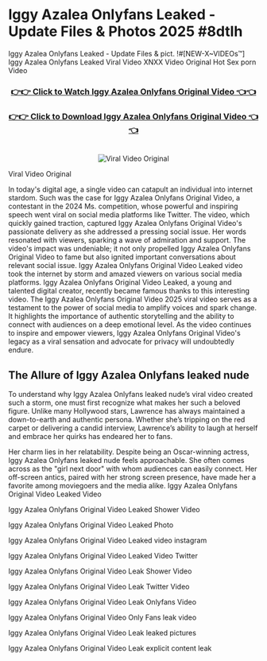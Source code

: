 # Iggy Azalea Onlyfans Leaked - Update Files & Photos 2025 #8dtlh

Iggy Azalea Onlyfans Leaked - Update Files & pict. !#[NEW-X~VIDEOs™] Iggy Azalea Onlyfans Leaked Viral Video XNXX Video Original Hot Sex porn Video
<br>
<div align="center">
<h3><a href="https://links2leaks.com?utm_source=iggyazalea&utm_medium=gitlong" rel="nofollow">👉👉 Click to Watch Iggy Azalea Onlyfans Original Video 👈👈</a></h3>
<h3><a href="https://links2leaks.com?utm_source=iggyazalea&utm_medium=gitlong" rel="nofollow">👉👉 Click to Download Iggy Azalea Onlyfans Original Video 👈👈</a></h3>
<br>
<a href="https://links2leaks.com?utm_source=iggyazalea&utm_medium=gitlong" rel="nofollow"><img src="https://i.ibb.co/Gkj2r4b/banner.png" alt="Viral Video Original" style="max-width: 100%; display: inline-block;" data-target="animated-image.originalImage"></a>
</div>

Viral Video Original

In today's digital age, a single video can catapult an individual into internet stardom. Such was the case for Iggy Azalea Onlyfans Original Video, a contestant in the 2024 Ms. competition, whose powerful and inspiring speech went viral on social media platforms like Twitter.
The video, which quickly gained traction, captured Iggy Azalea Onlyfans Original Video's passionate delivery as she addressed a pressing social issue. Her words resonated with viewers, sparking a wave of admiration and support. The video's impact was undeniable; it not only propelled Iggy Azalea Onlyfans Original Video to fame but also ignited important conversations about relevant social issue.
Iggy Azalea Onlyfans Original Video Leaked video took the internet by storm and amazed viewers on various social media platforms. Iggy Azalea Onlyfans Original Video Leaked, a young and talented digital creator, recently became famous thanks to this interesting video.
The Iggy Azalea Onlyfans Original Video 2025 viral video serves as a testament to the power of social media to amplify voices and spark change. It highlights the importance of authentic storytelling and the ability to connect with audiences on a deep emotional level. As the video continues to inspire and empower viewers, Iggy Azalea Onlyfans Original Video's legacy as a viral sensation and advocate for privacy will undoubtedly endure.

<h2>The Allure of Iggy Azalea Onlyfans leaked nude</h2>


To understand why Iggy Azalea Onlyfans leaked nude’s viral video created such a storm, one must first recognize what makes her such a beloved figure. Unlike many Hollywood stars, Lawrence has always maintained a down-to-earth and authentic persona. Whether she’s tripping on the red carpet or delivering a candid interview, Lawrence’s ability to laugh at herself and embrace her quirks has endeared her to fans.

Her charm lies in her relatability. Despite being an Oscar-winning actress, Iggy Azalea Onlyfans leaked nude feels approachable. She often comes across as the "girl next door" with whom audiences can easily connect. Her off-screen antics, paired with her strong screen presence, have made her a favorite among moviegoers and the media alike.
Iggy Azalea Onlyfans Original Video Leaked Video

Iggy Azalea Onlyfans Original Video Leaked Shower Video

Iggy Azalea Onlyfans Original Video Leaked Photo

Iggy Azalea Onlyfans Original Video Leaked video instagram

Iggy Azalea Onlyfans Original Video Leaked Video Twitter

Iggy Azalea Onlyfans Original Video Leak Shower Video

Iggy Azalea Onlyfans Original Video Leak Twitter Video

Iggy Azalea Onlyfans Original Video Leak Onlyfans Video

Iggy Azalea Onlyfans Original Video Only Fans leak video

Iggy Azalea Onlyfans Original Video Leak leaked pictures

Iggy Azalea Onlyfans Original Video Leak explicit content leak
